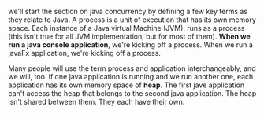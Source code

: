 we'll start the section on java concurrency by defining a few key terms as they relate to Java. A process is a unit of execution that has its own memory space. Each instance of a Java virtual Machine (JVM). runs as a process (this isn't true for all JVM implementation, but for most of them). **When we run a java console application**, we're kicking off a process. When we run a javaFx application, we're kicking off a process.

Many people will use the term process and application interchangeably, and we will, too. if one java application is running and we run another one, each application has its own memory space of **heap**.
The first jave application can't access the heap that belongs to the second java application. The heap isn't
shared between them. They each have their own.
